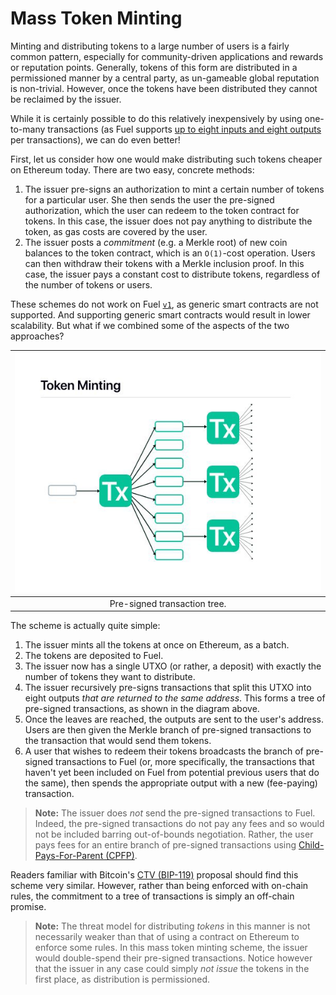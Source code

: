 Mass Token Minting
===

Minting and distributing tokens to a large number of users is a fairly common pattern, especially for community-driven applications and rewards or reputation points. Generally, tokens of this form are distributed in a permissioned manner by a central party, as un-gameable global reputation is non-trivial. However, once the tokens have been distributed they cannot be reclaimed by the issuer.

While it is certainly possible to do this relatively inexpensively by using one-to-many transactions (as Fuel supports [up to eight inputs and eight outputs](../3.%20Concepts/0.%20Fundamentals/4.%20Transaction%20Architecture.md) per transactions), we can do even better!

First, let us consider how one would make distributing such tokens cheaper on Ethereum today.  There are two easy, concrete methods:
1. The issuer pre-signs an authorization to mint a certain number of tokens for a particular user. She then sends the user the pre-signed authorization, which the user can redeem to the token contract for tokens. In this case, the issuer does not pay anything to distribute the token, as gas costs are covered by the user.
1. The issuer posts a _commitment_ (e.g. a Merkle root) of new coin balances to the token contract, which is an `O(1)`-cost operation. Users can then withdraw their tokens with a Merkle inclusion proof. In this case, the issuer pays a constant cost to distribute tokens, regardless of the number of tokens or users.

These schemes do not work on Fuel [`v1`](../5.%20Future%20Roadmap/1.%20Planned%20Features.md), as generic smart contracts are not supported. And supporting generic smart contracts would result in lower scalability. But what if we combined some of the aspects of the two approaches?

| ![Token minting](/assets/images/fig_token_minting.jpg) |
| :----------------------------------------------------: |
|              Pre-signed transaction tree.              |

The scheme is actually quite simple:
1. The issuer mints all the tokens at once on Ethereum, as a batch.
1. The tokens are deposited to Fuel.
1. The issuer now has a single UTXO (or rather, a deposit) with exactly the number of tokens they want to distribute.
1. The issuer recursively pre-signs transactions that split this UTXO into eight outputs _that are returned to the same address_. This forms a tree of pre-signed transactions, as shown in the diagram above.
1. Once the leaves are reached, the outputs are sent to the user's address. Users are then given the Merkle branch of pre-signed transactions to the transaction that would send them tokens.
1. A user that wishes to redeem their tokens broadcasts the branch of pre-signed transactions to Fuel (or, more specifically, the transactions that haven't yet been included on Fuel from potential previous users that do the same), then spends the appropriate output with a new (fee-paying) transaction.

> **Note:** The issuer does _not_ send the pre-signed transactions to Fuel. Indeed, the pre-signed transactions do not pay any fees and so would not be included barring out-of-bounds negotiation. Rather, the user pays fees for an entire branch of pre-signed transactions using [Child-Pays-For-Parent (CPFP)](https://en.bitcoin.it/wiki/Transaction_fees#Feerates_for_dependent_transactions_.28child-pays-for-parent.29).

Readers familiar with Bitcoin's [CTV (BIP-119)](https://github.com/bitcoin/bips/blob/master/bip-0119.mediawiki) proposal should find this scheme very similar. However, rather than being enforced with on-chain rules, the commitment to a tree of transactions is simply an off-chain promise.

> **Note:** The threat model for distributing _tokens_ in this manner is not necessarily weaker than that of using a contract on Ethereum to enforce some rules. In this mass token minting scheme, the issuer would double-spend their pre-signed transactions. Notice however that the issuer in any case could simply _not issue_ the tokens in the first place, as distribution is permissioned.
